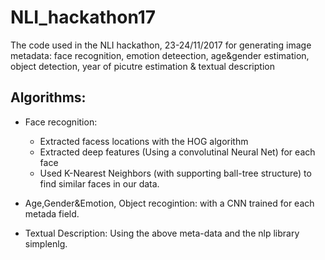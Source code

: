 # NLI_hackathon17
The code used in the NLI hackathon, 23-24/11/2017 for generating image metadata: face recognition, emotion deteection, age&amp;gender estimation, object detection, year of picutre estimation &amp; textual description

## Algorithms:

- Face recognition: 
  - Extracted facess locations with the HOG algorithm
  - Extracted deep features (Using a convolutinal Neural Net) for each face
  - Used K-Nearest Neighbors (with supporting ball-tree structure) to find similar faces in our data.

- Age,Gender&Emotion, Object recogintion: with a CNN trained for each metada field.

- Textual Description: Using the above meta-data and the nlp library simplenlg.
